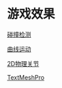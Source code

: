 # 游戏效果

[碰撞检测](%E7%A2%B0%E6%92%9E%E6%A3%80%E6%B5%8B/%E7%A2%B0%E6%92%9E%E6%A3%80%E6%B5%8B.md)

[曲线运动](%E6%9B%B2%E7%BA%BF%E8%BF%90%E5%8A%A8/%E6%9B%B2%E7%BA%BF%E8%BF%90%E5%8A%A8.md)



[2D物理关节](2D%E7%89%A9%E7%90%86%E5%85%B3%E8%8A%82/2D%E7%89%A9%E7%90%86%E5%85%B3%E8%8A%82.md)

[TextMeshPro](TextMeshPro/TextMeshPro.md)

